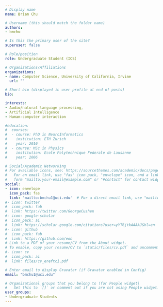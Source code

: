 ```yaml
---
# Display name
name: Brian Chu

# Username (this should match the folder name)
authors:
- bmchu

# Is this the primary user of the site?
superuser: false

# Role/position
role: Undergraduate Student (ICS)

# Organizations/Affiliations
organizations:
- name: Computer Science, University of California, Irvine
  url: ""

# Short bio (displayed in user profile at end of posts)
bio: 

interests:
- Audio/natural language processing,
- Artificial Intelligence
- Human-computer interaction

#education:
#  courses:
#  - course: PhD in NeuroInformatics
#    institution: ETH Zurich
#    year: 2010
#  - course: MSc in Physics
#    institution: Ecole Polytechnique Federale de Lausanne
#    year: 2006

# Social/Academic Networking
# For available icons, see: https://sourcethemes.com/academic/docs/page-builder/#icons
#   For an email link, use "fas" icon pack, "envelope" icon, and a link in the
#   form "mailto:your-email@example.com" or "#contact" for contact widget.
social:
- icon: envelope
  icon_pack: fas
  link: 'mailto:bmchu1@uci.edu'  # For a direct email link, use "mailto:test@example.org".
#- icon: twitter
#  icon_pack: fab
#  link: https://twitter.com/GeorgeCushen
#- icon: google-scholar
#  icon_pack: ai
#  link: https://scholar.google.com/citations?user=yYT6jtkAAAAJ&hl=en
#- icon: github
#  icon_pack: fab
#  link: https://github.com/eon
# Link to a PDF of your resume/CV from the About widget.
# To enable, copy your resume/CV to `static/files/cv.pdf` and uncomment the lines below.
#- icon: cv
#  icon_pack: ai
#  link: files/cv_eneftci.pdf

# Enter email to display Gravatar (if Gravatar enabled in Config)
email: "bmchu1@uci.edu"

# Organizational groups that you belong to (for People widget)
#   Set this to `[]` or comment out if you are not using People widget.
user_groups:
- Undergraduate Students
---
```


